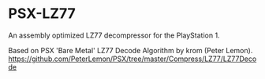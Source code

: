 # PSX-LZ77
An assembly optimized LZ77 decompressor for the PlayStation 1.

Based on PSX 'Bare Metal' LZ77 Decode Algorithm by krom (Peter Lemon).
https://github.com/PeterLemon/PSX/tree/master/Compress/LZ77/LZ77Decode